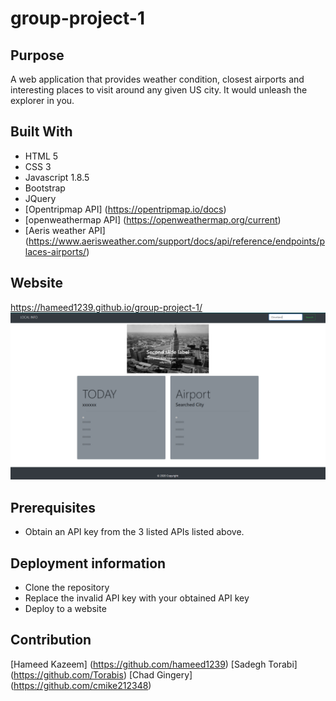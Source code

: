 # group-project-1
## Purpose
A web application that provides weather condition, closest airports and interesting places to visit around any given US city. It would unleash the explorer in you. 

## Built With
* HTML 5
* CSS 3
* Javascript 1.8.5
* Bootstrap
* JQuery
* [Opentripmap API] (https://opentripmap.io/docs)
* [openweathermap API] (https://openweathermap.org/current)
* [Aeris weather API] (https://www.aerisweather.com/support/docs/api/reference/endpoints/places-airports/)

## Website
https://hameed1239.github.io/group-project-1/
![Website Screenshot](.\assets\Capture.PNG)

## Prerequisites
* Obtain an API key from the 3 listed APIs listed above. 

## Deployment information
* Clone the repository
* Replace the invalid API key with your obtained API key
* Deploy to a website

## Contribution 
[Hameed Kazeem] (https://github.com/hameed1239)
[Sadegh Torabi] (https://github.com/Torabis)
[Chad Gingery] (https://github.com/cmike212348)

